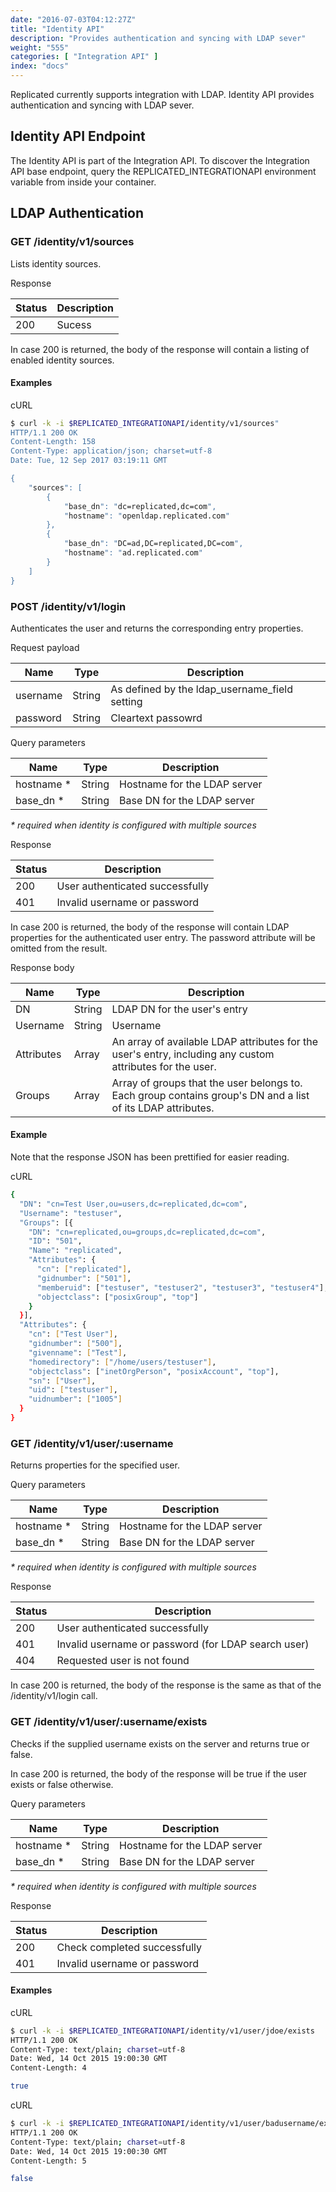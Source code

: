 ```yaml
---
date: "2016-07-03T04:12:27Z"
title: "Identity API"
description: "Provides authentication and syncing with LDAP sever"
weight: "555"
categories: [ "Integration API" ]
index: "docs"
---
```


Replicated currently supports integration with LDAP. Identity API provides authentication and syncing with LDAP sever.

## Identity API Endpoint

The Identity API is part of the Integration API. To discover the Integration API base endpoint, query the REPLICATED_INTEGRATIONAPI environment variable from inside your container.

## LDAP Authentication

### GET /identity/v1/sources

Lists identity sources.

Response

| Status | Description |
|---|---|
| 200 | Sucess |

In case 200 is returned, the body of the response will contain a listing of enabled identity sources.

#### Examples

cURL
```bash
$ curl -k -i $REPLICATED_INTEGRATIONAPI/identity/v1/sources"
HTTP/1.1 200 OK
Content-Length: 158
Content-Type: application/json; charset=utf-8
Date: Tue, 12 Sep 2017 03:19:11 GMT

{
    "sources": [
        {
            "base_dn": "dc=replicated,dc=com",
            "hostname": "openldap.replicated.com"
        },
        {
            "base_dn": "DC=ad,DC=replicated,DC=com",
            "hostname": "ad.replicated.com"
        }
    ]
}
```

### POST /identity/v1/login

Authenticates the user and returns the corresponding entry properties.

Request payload

| Name | Type | Description |
|---|---|---|
| username | String | As defined by the ldap_username_field setting |
| password | String | Cleartext passowrd |

Query parameters

| Name | Type | Description |
|---|---|---|
| hostname * | String | Hostname for the LDAP server |
| base_dn * | String | Base DN for the LDAP server |

*\* required when identity is configured with multiple sources*

Response

| Status | Description |
|---|---|
| 200 | User authenticated successfully |
| 401 | Invalid username or password |

In case 200 is returned, the body of the response will contain LDAP properties for the authenticated user entry. The password attribute will be omitted from the result.

Response body

| Name | Type | Description |
|---|---|---|
| DN | String | LDAP DN for the user's entry |
| Username | String | Username |
| Attributes | Array | An array of available LDAP attributes for the user's entry, including any custom attributes for the user. |
| Groups | Array | Array of groups that the user belongs to. Each group contains group's DN and a list of its LDAP attributes. |

#### Example

Note that the response JSON has been prettified for easier reading.

cURL
```bash
{
  "DN": "cn=Test User,ou=users,dc=replicated,dc=com",
  "Username": "testuser",
  "Groups": [{
    "DN": "cn=replicated,ou=groups,dc=replicated,dc=com",
    "ID": "501",
    "Name": "replicated",
    "Attributes": {
      "cn": ["replicated"],
      "gidnumber": ["501"],
      "memberuid": ["testuser", "testuser2", "testuser3", "testuser4"],
      "objectclass": ["posixGroup", "top"]
    }
  }],
  "Attributes": {
    "cn": ["Test User"],
    "gidnumber": ["500"],
    "givenname": ["Test"],
    "homedirectory": ["/home/users/testuser"],
    "objectclass": ["inetOrgPerson", "posixAccount", "top"],
    "sn": ["User"],
    "uid": ["testuser"],
    "uidnumber": ["1005"]
  }
}
```

### GET /identity/v1/user/:username

Returns properties for the specified user.

Query parameters

| Name | Type | Description |
|---|---|---|
| hostname * | String | Hostname for the LDAP server |
| base_dn * | String | Base DN for the LDAP server |

*\* required when identity is configured with multiple sources*

Response

| Status | Description |
|---|---|
| 200 | User authenticated successfully |
| 401 | Invalid username or password (for LDAP search user) |
| 404 | Requested user is not found |

In case 200 is returned, the body of the response is the same as that of the /identity/v1/login call.

### GET /identity/v1/user/:username/exists

Checks if the supplied username exists on the server and returns true or false.

In case 200 is returned, the body of the response will be true if the user exists or false otherwise.

Query parameters

| Name | Type | Description |
|---|---|---|
| hostname * | String | Hostname for the LDAP server |
| base_dn * | String | Base DN for the LDAP server |

*\* required when identity is configured with multiple sources*

Response

| Status | Description |
|---|---|
| 200 | Check completed successfully |
| 401 | Invalid username or password |

#### Examples

cURL
```bash
$ curl -k -i $REPLICATED_INTEGRATIONAPI/identity/v1/user/jdoe/exists
HTTP/1.1 200 OK
Content-Type: text/plain; charset=utf-8
Date: Wed, 14 Oct 2015 19:00:30 GMT
Content-Length: 4

true
```

cURL
```bash
$ curl -k -i $REPLICATED_INTEGRATIONAPI/identity/v1/user/badusername/exists
HTTP/1.1 200 OK
Content-Type: text/plain; charset=utf-8
Date: Wed, 14 Oct 2015 19:00:30 GMT
Content-Length: 5

false
```
